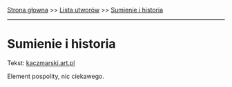 [Strona głowna](../index.md) >> [Lista utworów](../list.md) >> [Sumienie i historia](573.md)

---

# Sumienie i historia

Tekst: [kaczmarski.art.pl](https://www.kaczmarski.art.pl/tworczosc/wiersze/sumienie-i-historia/)

Element pospolity, nic ciekawego.